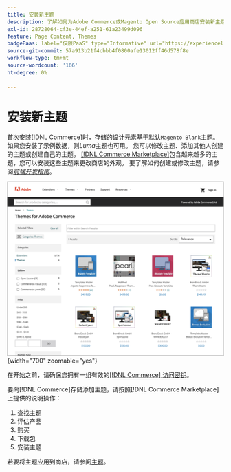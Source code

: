 ```yaml
---
title: 安装新主题
description: 了解如何为Adobe Commerce或Magento Open Source应用商店安装新主题。
exl-id: 28728064-cf3e-44ef-a251-61a23499d096
feature: Page Content, Themes
badgePaas: label="仅限PaaS" type="Informative" url="https://experienceleague.adobe.com/zh-hans/docs/commerce/user-guides/product-solutions" tooltip="仅适用于云项目(Adobe管理的PaaS基础架构)和内部部署项目上的Adobe Commerce 。"
source-git-commit: 57a913b21f4cbbb4f0800afe13012ff46d578f8e
workflow-type: tm+mt
source-wordcount: '166'
ht-degree: 0%

---
```


# 安装新主题

首次安装[!DNL Commerce]时，存储的设计元素基于默认`Magento Blank`主题。 如果您安装了示例数据，则&#x200B;_Luma_&#x200B;主题也可用。 您可以修改主题、添加其他人创建的主题或创建自己的主题。 [[!DNL Commerce Marketplace]](../getting-started/commerce-marketplace.md)包含越来越多的主题，您可以安装这些主题来更改商店的外观。 要了解如何创建或修改主题，请参阅&#x200B;[_前端开发指南_](https://developer.adobe.com/commerce/frontend-core/guide/)。

![[!DNL Commerce Marketplace]](./assets/marketplace-themes.png){width="700" zoomable="yes"}

在开始之前，请确保您拥有一组有效的[[!DNL Commerce] 访问密钥](https://experienceleague.adobe.com/docs/commerce-operations/installation-guide/prerequisites/authentication-keys.html?lang=zh-Hans)。

要向[!DNL Commerce]存储添加主题，请按照[!DNL Commerce Marketplace]上提供的说明操作：

1. 查找主题
1. 评估产品
1. 购买
1. 下载包
1. 安装主题

若要将主题应用到商店，请参阅[主题](themes.md)。
